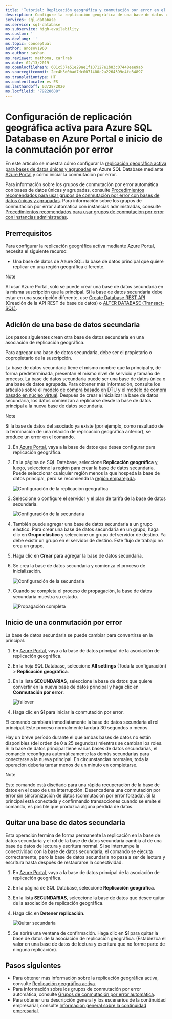 ```yaml
---
title: 'Tutorial: Replicación geográfica y conmutación por error en el portal'
description: Configure la replicación geográfica de una base de datos única o agrupada en Azure SQL Database mediante Azure Portal e inicie la conmutación por error.
services: sql-database
ms.service: sql-database
ms.subservice: high-availability
ms.custom: ''
ms.devlang: ''
ms.topic: conceptual
author: anosov1960
ms.author: sashan
ms.reviewer: mathoma, carlrab
ms.date: 02/13/2019
ms.openlocfilehash: 601c537a51e29ae1f107127e1b83c07448eee9ab
ms.sourcegitcommit: 2ec4b3d0bad7dc0071400c2a2264399e4fe34897
ms.translationtype: HT
ms.contentlocale: es-ES
ms.lasthandoff: 03/28/2020
ms.locfileid: "79228688"
---
```

# <a name="configure-active-geo-replication-for-azure-sql-database-in-the-azure-portal-and-initiate-failover"></a>Configuración de replicación geográfica activa para Azure SQL Database en Azure Portal e inicio de la conmutación por error

En este artículo se muestra cómo configurar la [replicación geográfica activa para bases de datos únicas y agrupadas](sql-database-active-geo-replication.md#active-geo-replication-terminology-and-capabilities) en Azure SQL Database mediante [Azure Portal](https://portal.azure.com) y cómo iniciar la conmutación por error.

Para información sobre los grupos de conmutación por error automática con bases de datos únicas y agrupadas, consulte [Procedimientos recomendados para usar grupos de conmutación por error con bases de datos únicas y agrupadas](sql-database-auto-failover-group.md#best-practices-of-using-failover-groups-with-single-databases-and-elastic-pools). Para información sobre los grupos de conmutación por error automática con instancias administradas, consulte [Procedimientos recomendados para usar grupos de conmutación por error con instancias administradas](sql-database-auto-failover-group.md#best-practices-of-using-failover-groups-with-managed-instances).

## <a name="prerequisites"></a>Prerrequisitos

Para configurar la replicación geográfica activa mediante Azure Portal, necesita el siguiente recurso:

* Una base de datos de Azure SQL: la base de datos principal que quiere replicar en una región geográfica diferente.

> [!Note]
> Al usar Azure Portal, solo se puede crear una base de datos secundaria en la misma suscripción que la principal. Si la base de datos secundaria debe estar en una suscripción diferente, use [Create Database REST API](https://docs.microsoft.com/rest/api/sql/databases/createorupdate) (Creación de la API REST de base de datos) o [ALTER DATABASE (Transact-SQL)](https://docs.microsoft.com/sql/t-sql/statements/alter-database-transact-sql).

## <a name="add-a-secondary-database"></a>Adición de una base de datos secundaria

Los pasos siguientes crean otra base de datos secundaria en una asociación de replicación geográfica.  

Para agregar una base de datos secundaria, debe ser el propietario o copropietario de la suscripción.

La base de datos secundaria tiene el mismo nombre que la principal y, de forma predeterminada, presentan el mismo nivel de servicio y tamaño de proceso. La base de datos secundaria puede ser una base de datos única o una base de datos agrupada. Para obtener más información, consulte los artículos sobre el [modelo de compra basado en DTU](sql-database-service-tiers-dtu.md) y el [modelo de compra basado en núcleo virtual](sql-database-service-tiers-vcore.md).
Después de crear e inicializar la base de datos secundaria, los datos comienzan a replicarse desde la base de datos principal a la nueva base de datos secundaria.

> [!NOTE]
> Si la base de datos del asociado ya existe (por ejemplo, como resultado de la terminación de una relación de replicación geográfica anterior), se produce un error en el comando.

1. En [Azure Portal](https://portal.azure.com), vaya a la base de datos que desea configurar para replicación geográfica.
2. En la página de SQL Database, seleccione **Replicación geográfica** y, luego, seleccione la región para crear la base de datos secundaria. Puede seleccionar cualquier región menos la que hospeda la base de datos principal, pero se recomienda la [región emparejada](../best-practices-availability-paired-regions.md).

    ![Configuración de la replicación geográfica](./media/sql-database-geo-replication-portal/configure-geo-replication.png)
3. Seleccione o configure el servidor y el plan de tarifa de la base de datos secundaria.

    ![Configuración de la secundaria](./media/sql-database-geo-replication-portal/create-secondary.png)
4. También puede agregar una base de datos secundaria a un grupo elástico. Para crear una base de datos secundaria en un grupo, haga clic en **Grupo elástico** y seleccione un grupo del servidor de destino. Ya debe existir un grupo en el servidor de destino. Este flujo de trabajo no crea un grupo.
5. Haga clic en **Crear** para agregar la base de datos secundaria.
6. Se crea la base de datos secundaria y comienza el proceso de inicialización.

    ![Configuración de la secundaria](./media/sql-database-geo-replication-portal/seeding0.png)
7. Cuando se completa el proceso de propagación, la base de datos secundaria muestra su estado.

    ![Propagación completa](./media/sql-database-geo-replication-portal/seeding-complete.png)

## <a name="initiate-a-failover"></a>Inicio de una conmutación por error

La base de datos secundaria se puede cambiar para convertirse en la principal.  

1. En [Azure Portal](https://portal.azure.com), vaya a la base de datos principal de la asociación de replicación geográfica.
2. En la hoja SQL Database, seleccione **All settings** (Toda la configuración)  > **Replicación geográfica**.
3. En la lista **SECUNDARIAS**, seleccione la base de datos que quiere convertir en la nueva base de datos principal y haga clic en **Conmutación por error**.

    ![failover](./media/sql-database-geo-replication-failover-portal/secondaries.png)
4. Haga clic en **Sí** para iniciar la conmutación por error.

El comando cambiará inmediatamente la base de datos secundaria al rol principal. Este proceso normalmente tardará 30 segundos o menos.

Hay un breve período durante el que ambas bases de datos no están disponibles (del orden de 0 a 25 segundos) mientras se cambian los roles. Si la base de datos principal tiene varias bases de datos secundarias, el comando reconfigura automáticamente las demás secundarias para conectarse a la nueva principal. En circunstancias normales, toda la operación debería tardar menos de un minuto en completarse.

> [!NOTE]
> Este comando está diseñado para una rápida recuperación de la base de datos en el caso de una interrupción. Desencadena una conmutación por error sin sincronización de datos (conmutación por error forzada).  Si la principal está conectada y confirmando transacciones cuando se emite el comando, es posible que produzca alguna pérdida de datos.

## <a name="remove-secondary-database"></a>Quitar una base de datos secundaria

Esta operación termina de forma permanente la replicación en la base de datos secundaria y el rol de la base de datos secundaria cambia al de una base de datos de lectura y escritura normal. Si se interrumpe la conectividad con la base de datos secundaria, el comando se ejecuta correctamente, pero la base de datos secundaria no pasa a ser de lectura y escritura hasta después de restaurarse la conectividad.  

1. En [Azure Portal](https://portal.azure.com), vaya a la base de datos principal de la asociación de replicación geográfica.
2. En la página de SQL Database, seleccione **Replicación geográfica**.
3. En la lista **SECUNDARIAS**, seleccione la base de datos que desee quitar de la asociación de replicación geográfica.
4. Haga clic en **Detener replicación**.

    ![Quitar secundaria](./media/sql-database-geo-replication-portal/remove-secondary.png)
5. Se abrirá una ventana de confirmación. Haga clic en **Sí** para quitar la base de datos de la asociación de replicación geográfica. (Establezca el valor en una base de datos de lectura y escritura que no forme parte de ninguna replicación).

## <a name="next-steps"></a>Pasos siguientes

* Para obtener más información sobre la replicación geográfica activa, consulte [Replicación geográfica activa](sql-database-active-geo-replication.md).
* Para información sobre los grupos de conmutación por error automática, consulte [Grupos de conmutación por error automática](sql-database-auto-failover-group.md).
* Para obtener una descripción general y los escenarios de la continuidad empresarial, consulte [Información general sobre la continuidad empresarial](sql-database-business-continuity.md).
